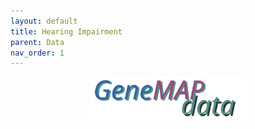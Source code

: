 ```yaml
---
layout: default
title: Hearing Impairment
parent: Data
nav_order: 1
---
```


<p align="center"><img src="../../assets/img/genemap-data.svg" height="50%" width="50%"></p>
